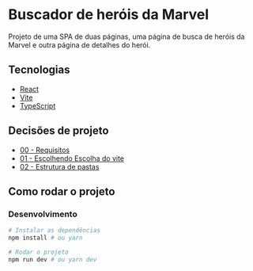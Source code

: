 # Buscador de heróis da Marvel

Projeto de uma SPA de duas páginas, uma página de busca de heróis da Marvel e outra página de detalhes do herói.

## Tecnologias

- [React](https://react.dev/)
- [Vite](https://vitejs.dev/)
- [TypeScript](https://www.typescriptlang.org/)

## Decisões de projeto

- [00 - Requisitos](./docs/00_requisitos.md)
- [01 - Escolhendo Escolha do vite](./docs/01_escolhendo_react_puro_com_vite.md)
- [02 - Estrutura de pastas](./docs/02_estrutura_de_pastas.md)

## Como rodar o projeto

### Desenvolvimento

```bash
# Instalar as dependências
npm install # ou yarn

# Rodar o projeto
npm run dev # ou yarn dev
```
